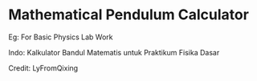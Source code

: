 # Mathematical Pendulum Calculator
Eg: For Basic Physics Lab Work

Indo: Kalkulator Bandul Matematis untuk Praktikum Fisika Dasar

Credit: LyFromQixing
